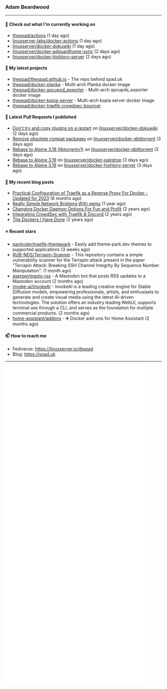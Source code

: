 ### Adam Beardwood
---
#### 👷 Check out what I'm currently working on

- [thespad/actions](https://github.com/thespad/actions) (1 day ago)
- [linuxserver-labs/docker-actions](https://github.com/linuxserver-labs/docker-actions) (1 day ago)
- [linuxserver/docker-dokuwiki](https://github.com/linuxserver/docker-dokuwiki) (1 day ago)
- [linuxserver/docker-adguardhome-sync](https://github.com/linuxserver/docker-adguardhome-sync) (2 days ago)
- [linuxserver/docker-hishtory-server](https://github.com/linuxserver/docker-hishtory-server) (2 days ago)

#### 🌱 My latest projects

- [thespad/thespad.github.io](https://github.com/thespad/thespad.github.io) - The repo behind spad.uk
- [thespad/docker-planka](https://github.com/thespad/docker-planka) - Multi-arch Planka docker image
- [thespad/docker-apcupsd_exporter](https://github.com/thespad/docker-apcupsd_exporter) - Multi-arch apcupds_exporter docker image
- [thespad/docker-kopia-server](https://github.com/thespad/docker-kopia-server) - Multi-arch kopia server docker image 
- [thespad/docker-traefik-crowdsec-bouncer](https://github.com/thespad/docker-traefik-crowdsec-bouncer)

#### 🔨 Latest Pull Requests I published

- [Don&#39;t try and copy plugins on a restart](https://github.com/linuxserver/docker-dokuwiki/pull/72) on [linuxserver/docker-dokuwiki](https://github.com/linuxserver/docker-dokuwiki) (2 days ago)
- [Remove obsolete compat packages](https://github.com/linuxserver/docker-qbittorrent/pull/286) on [linuxserver/docker-qbittorrent](https://github.com/linuxserver/docker-qbittorrent) (3 days ago)
- [Rebase to Alpine 3.19 (libtorrentv1)](https://github.com/linuxserver/docker-qbittorrent/pull/285) on [linuxserver/docker-qbittorrent](https://github.com/linuxserver/docker-qbittorrent) (3 days ago)
- [Rebase to Alpine 3.19](https://github.com/linuxserver/docker-pairdrop/pull/12) on [linuxserver/docker-pairdrop](https://github.com/linuxserver/docker-pairdrop) (3 days ago)
- [Rebase to Alpine 3.19](https://github.com/linuxserver/docker-hishtory-server/pull/7) on [linuxserver/docker-hishtory-server](https://github.com/linuxserver/docker-hishtory-server) (3 days ago)

#### 📜 My recent blog posts

- [Practical Configuration of Traefik as a Reverse Proxy For Docker - Updated for 2023](https://www.spad.uk/posts/practical-configuration-of-traefik-as-a-reverse-proxy-for-docker-updated-for-2023/) (6 months ago)
- [Really Simple Network Bridging With qemu](https://www.spad.uk/posts/really-simple-network-bridging-with-qemu/) (1 year ago)
- [Changing Docker Daemon Options For Fun and Profit](https://www.spad.uk/posts/changing-docker-daemon-options-for-fun-and-profit/) (2 years ago)
- [Integrating CrowdSec with Traefik &amp; Discord](https://www.spad.uk/posts/integrating-crowdsec-with-traefik-discord/) (2 years ago)
- [The Dockers I Have Done](https://www.spad.uk/posts/the-dockers-i-have-done/) (2 years ago)

#### ⭐ Recent stars

- [packruler/traefik-themepark](https://github.com/packruler/traefik-themepark) - Easily add theme-park.dev themes to supported applications (3 weeks ago)
- [RUB-NDS/Terrapin-Scanner](https://github.com/RUB-NDS/Terrapin-Scanner) - This repository contains a simple vulnerability scanner for the Terrapin attack present in the paper &#34;Terrapin Attack: Breaking SSH Channel Integrity By Sequence Number Manipulation&#34;. (1 month ago)
- [aserper/masto-rss](https://github.com/aserper/masto-rss) - A Mastodon bot that posts RSS updates to a Mastodon account (2 months ago)
- [invoke-ai/InvokeAI](https://github.com/invoke-ai/InvokeAI) - InvokeAI is a leading creative engine for Stable Diffusion models, empowering professionals, artists, and enthusiasts to generate and create visual media using the latest AI-driven technologies. The solution offers an industry leading WebUI, supports terminal use through a CLI, and serves as the foundation for multiple commercial products. (2 months ago)
- [home-assistant/addons](https://github.com/home-assistant/addons) - :heavy_plus_sign: Docker add-ons for Home Assistant (2 months ago)

#### 📫 How to reach me
- Fediverse: https://linuxserver.io/@spad
- Blog: https://spad.uk
---
<img src="https://raw.githubusercontent.com/thespad/thespad/main/github-metrics.svg">
